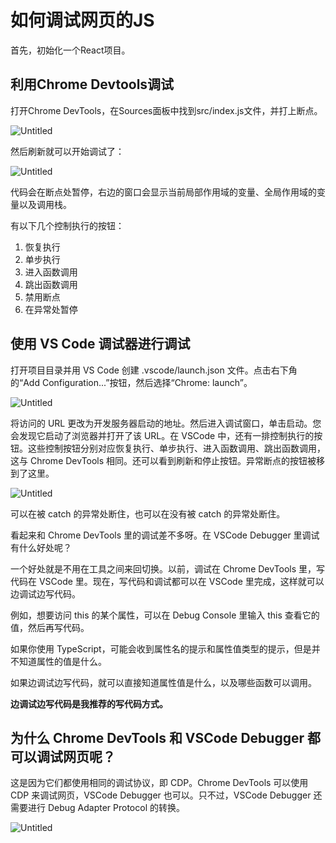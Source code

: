 # 如何调试网页的JS

首先，初始化一个React项目。

## 利用Chrome Devtools调试

打开Chrome DevTools，在Sources面板中找到src/index.js文件，并打上断点。

![Untitled](https://p9-juejin.byteimg.com/tos-cn-i-k3u1fbpfcp/45646ebb9946450c89ab642cd1859b0f~tplv-k3u1fbpfcp-zoom-in-crop-mark:3326:0:0:0.awebp?)

然后刷新就可以开始调试了：

![Untitled](https://p9-juejin.byteimg.com/tos-cn-i-k3u1fbpfcp/98282c6e246344d3b391df2b30bb8970~tplv-k3u1fbpfcp-zoom-in-crop-mark:3326:0:0:0.awebp?)

代码会在断点处暂停，右边的窗口会显示当前局部作用域的变量、全局作用域的变量以及调用栈。

有以下几个控制执行的按钮：

1. 恢复执行
2. 单步执行
3. 进入函数调用
4. 跳出函数调用
5. 禁用断点
6. 在异常处暂停

## 使用 VS Code 调试器进行调试

打开项目目录并用 VS Code 创建 .vscode/launch.json 文件。点击右下角的“Add Configuration...”按钮，然后选择“Chrome: launch”。

![Untitled](https://p6-juejin.byteimg.com/tos-cn-i-k3u1fbpfcp/5e42aeb0f8d44e17964bc1ae03697bbc~tplv-k3u1fbpfcp-zoom-in-crop-mark:3326:0:0:0.awebp?)

将访问的 URL 更改为开发服务器启动的地址。然后进入调试窗口，单击启动。您会发现它启动了浏览器并打开了该 URL。在 VSCode 中，还有一排控制执行的按钮。这些控制按钮分别对应恢复执行、单步执行、进入函数调用、跳出函数调用，这与 Chrome DevTools 相同。还可以看到刷新和停止按钮。异常断点的按钮被移到了这里。

![Untitled](https://p9-juejin.byteimg.com/tos-cn-i-k3u1fbpfcp/967c7706bf144cefbf3e854d17aa6513~tplv-k3u1fbpfcp-zoom-in-crop-mark:3326:0:0:0.awebp?)

可以在被 catch 的异常处断住，也可以在没有被 catch 的异常处断住。

看起来和 Chrome DevTools 里的调试差不多呀。在 VSCode Debugger 里调试有什么好处呢？

一个好处就是不用在工具之间来回切换。以前，调试在 Chrome DevTools 里，写代码在 VSCode 里。现在，写代码和调试都可以在 VSCode 里完成，这样就可以边调试边写代码。

例如，想要访问 this 的某个属性，可以在 Debug Console 里输入 this 查看它的值，然后再写代码。

如果你使用 TypeScript，可能会收到属性名的提示和属性值类型的提示，但是并不知道属性的值是什么。

如果边调试边写代码，就可以直接知道属性值是什么，以及哪些函数可以调用。

**边调试边写代码是我推荐的写代码方式。**

## 为什么 Chrome DevTools 和 VSCode Debugger 都可以调试网页呢？

这是因为它们都使用相同的调试协议，即 CDP。Chrome DevTools 可以使用 CDP 来调试网页，VSCode Debugger 也可以。只不过，VSCode Debugger 还需要进行 Debug Adapter Protocol 的转换。

![Untitled](https://p1-juejin.byteimg.com/tos-cn-i-k3u1fbpfcp/dbbc48aafc4c48958a9bc952e6645329~tplv-k3u1fbpfcp-zoom-in-crop-mark:3326:0:0:0.awebp?)
